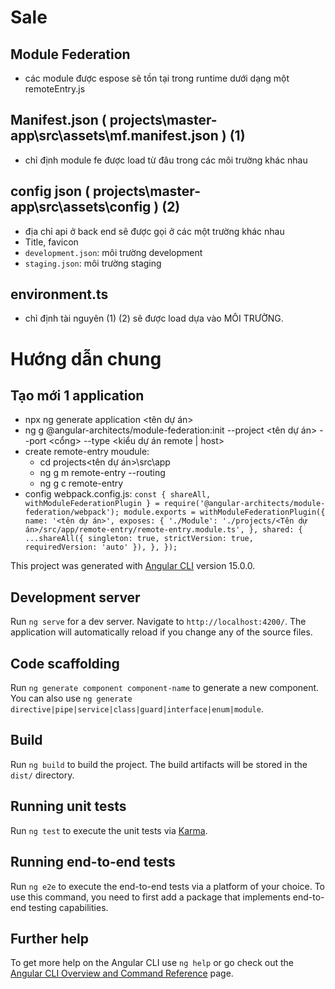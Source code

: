 # Sale

## Module Federation
- các module được espose sẽ tồn tại trong runtime dưới dạng một remoteEntry.js

## Manifest.json ( projects\master-app\src\assets\mf.manifest.json ) (1)
- chỉ định module fe được load từ đâu trong các môi trường khác nhau

## config json ( projects\master-app\src\assets\config ) (2)
- địa chỉ api ở back end sẽ được gọi ở các một trường khác nhau
- Title, favicon
- `development.json`: môi trường development
- `staging.json`: môi trường staging

## environment.ts
- chỉ định tài nguyên (1) (2) sẽ được load dựa vào MÔI TRƯỜNG.   


# Hướng dẫn chung
## Tạo mới 1 application 
- npx ng generate application <tên dự án>
- ng g @angular-architects/module-federation:init --project <tên dự án> --port <cổng> --type <kiểu dự án remote | host>
- create remote-entry moudule:  
  + cd projects\<tên dự án>\src\app
  + ng g m remote-entry --routing
  + ng g c remote-entry
- config webpack.config.js:
`
const { shareAll, withModuleFederationPlugin } = require('@angular-architects/module-federation/webpack');
module.exports = withModuleFederationPlugin({
  name: '<tên dự án>',
  exposes: {
    './Module': './projects/<Tên dự án>/src/app/remote-entry/remote-entry.module.ts',
  },
  shared: {
    ...shareAll({ singleton: true, strictVersion: true, requiredVersion: 'auto' }),
  },
});
`


This project was generated with [Angular CLI](https://github.com/angular/angular-cli) version 15.0.0.

## Development server

Run `ng serve` for a dev server. Navigate to `http://localhost:4200/`. The application will automatically reload if you change any of the source files.

## Code scaffolding

Run `ng generate component component-name` to generate a new component. You can also use `ng generate directive|pipe|service|class|guard|interface|enum|module`.

## Build

Run `ng build` to build the project. The build artifacts will be stored in the `dist/` directory.

## Running unit tests

Run `ng test` to execute the unit tests via [Karma](https://karma-runner.github.io).

## Running end-to-end tests

Run `ng e2e` to execute the end-to-end tests via a platform of your choice. To use this command, you need to first add a package that implements end-to-end testing capabilities.

## Further help

To get more help on the Angular CLI use `ng help` or go check out the [Angular CLI Overview and Command Reference](https://angular.io/cli) page.
